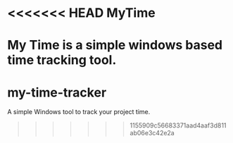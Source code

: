 <<<<<<< HEAD
MyTime
======

My Time is a simple windows based time tracking tool.
=======
my-time-tracker
===============

A simple Windows tool to track your project time.
>>>>>>> 1155909c56683371aad4aaf3d811ab06e3c42e2a
